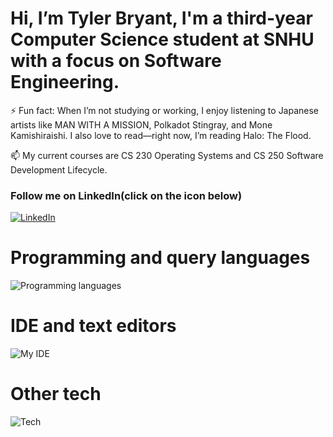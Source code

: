 # Hi, I’m Tyler Bryant, I'm a third-year Computer Science student at SNHU with a focus on Software Engineering.

⚡ Fun fact: When I’m not studying or working, I enjoy listening to Japanese artists like MAN WITH A MISSION, Polkadot Stingray, and Mone Kamishiraishi. I also love to read—right now, I’m reading Halo: The Flood.

📫 My current courses are CS 230 Operating Systems and CS 250 Software Development Lifecycle.

### Follow me on LinkedIn(click on the icon below)
[![LinkedIn](https://skillicons.dev/icons?i=linkedin&theme=light)](https://www.linkedin.com/in/tyler-bryant-b9227a27b)

# Programming and query languages
![Programming languages](https://skillicons.dev/icons?i=java,cpp,python,mysql&theme=light)

# IDE and text editors
![My IDE](https://skillicons.dev/icons?i=eclipse,pycharm,idea,visualstudio,vscode&theme=light)

# Other tech
![Tech](https://skillicons.dev/icons?i=windows,raspberrypi,ubuntu&theme=light)
<!--
**AManiacalJester/AManiacalJester** is a ✨ _special_ ✨ repository because its `README.md` (this file) appears on your GitHub profile.
🌱 👯 🤔 💬.📫 🌱🔭
-->
